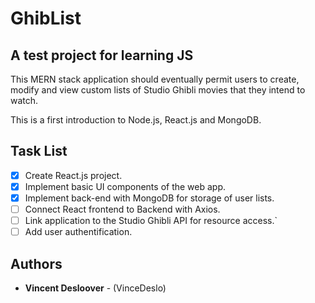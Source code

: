 # GhibList 
## A test project for learning JS

This MERN stack application should eventually permit users to create, modify
and view custom lists of Studio Ghibli movies that they intend to watch.

This is a first introduction to Node.js, React.js and MongoDB.

## Task List
- [x] Create React.js project.
- [x] Implement basic UI components of the web app.
- [x] Implement back-end with MongoDB for storage of user lists.
- [ ] Connect React frontend to Backend with Axios.
- [ ] Link application to the Studio Ghibli API for resource access.`
- [ ] Add user authentification.

## Authors

* **Vincent Desloover** - (VinceDeslo)
